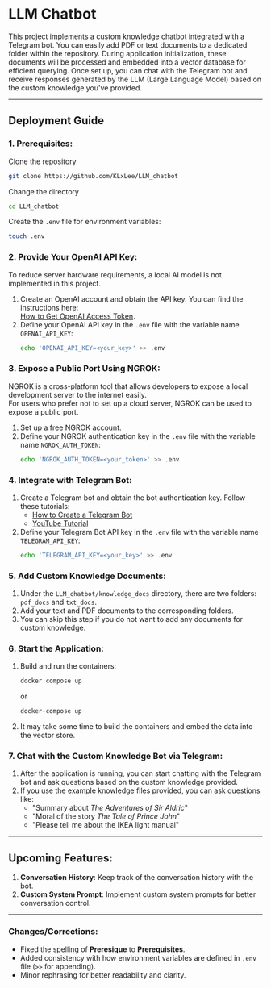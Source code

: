 # LLM Chatbot
This project implements a custom knowledge chatbot integrated with a Telegram bot.
You can easily add PDF or text documents to a dedicated folder within the repository.
During application initialization, these documents will be processed and embedded into a vector database for efficient querying.
Once set up, you can chat with the Telegram bot and receive responses generated by the LLM (Large Language Model) based on the custom knowledge you've provided.

---

## Deployment Guide

### 1. Prerequisites:
Clone the repository
```bash
git clone https://github.com/KLxLee/LLM_chatbot
```
Change the directory
```bash
cd LLM_chatbot
```
Create the `.env` file for environment variables:
```bash
touch .env
```

### 2. Provide Your OpenAI API Key:
To reduce server hardware requirements, a local AI model is not implemented in this project.
1. Create an OpenAI account and obtain the API key. You can find the instructions here:  
   [How to Get OpenAI Access Token](https://docs.text-gen.com/_notes/old/general/Get+OpenAI+Access+Token).
2. Define your OpenAI API key in the `.env` file with the variable name `OPENAI_API_KEY`:
   ```bash
   echo 'OPENAI_API_KEY=<your_key>' >> .env
   ```

### 3. Expose a Public Port Using NGROK:
NGROK is a cross-platform tool that allows developers to expose a local development server to the internet easily.  
For users who prefer not to set up a cloud server, NGROK can be used to expose a public port.
1. Set up a free NGROK account.
2. Define your NGROK authentication key in the `.env` file with the variable name `NGROK_AUTH_TOKEN`:
   ```bash
   echo 'NGROK_AUTH_TOKEN=<your_token>' >> .env
   ```

### 4. Integrate with Telegram Bot:
1. Create a Telegram bot and obtain the bot authentication key. Follow these tutorials:  
   - [How to Create a Telegram Bot](https://www.directual.com/lesson-library/how-to-create-a-telegram-bot)  
   - [YouTube Tutorial](https://www.youtube.com/watch?v=UQrcOj63S2o)
2. Define your Telegram Bot API key in the `.env` file with the variable name `TELEGRAM_API_KEY`:
   ```bash
   echo 'TELEGRAM_API_KEY=<your_key>' >> .env
   ```

### 5. Add Custom Knowledge Documents:
1. Under the `LLM_chatbot/knowledge_docs` directory, there are two folders: `pdf_docs` and `txt_docs`.
2. Add your text and PDF documents to the corresponding folders.
3. You can skip this step if you do not want to add any documents for custom knowledge.

### 6. Start the Application:
1. Build and run the containers:
   ```bash
   docker compose up
   ```
   or
   ```bash
   docker-compose up
   ```
3. It may take some time to build the containers and embed the data into the vector store.

### 7. Chat with the Custom Knowledge Bot via Telegram:
1. After the application is running, you can start chatting with the Telegram bot and ask questions based on the custom knowledge provided.
2. If you use the example knowledge files provided, you can ask questions like:
   - "Summary about *The Adventures of Sir Aldric*"
   - "Moral of the story *The Tale of Prince John*"
   - "Please tell me about the IKEA light manual"

---

## Upcoming Features:
1. **Conversation History**: Keep track of the conversation history with the bot.
2. **Custom System Prompt**: Implement custom system prompts for better conversation control.

---

### Changes/Corrections:
- Fixed the spelling of **Preresique** to **Prerequisites**.
- Added consistency with how environment variables are defined in `.env` file (`>>` for appending).
- Minor rephrasing for better readability and clarity.
